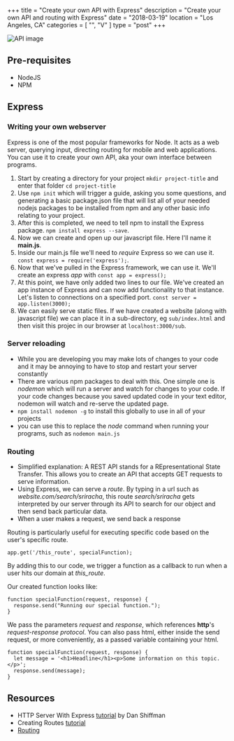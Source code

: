 +++
title = "Create your own API with Express"
description = "Create your own API and routing with Express"
date = "2018-03-19"
location = "Los Angeles, CA"
categories = [
  "",
  "V"
]
type = "post"
+++

![API image](/images/api.jpg)

## Pre-requisites
* NodeJS
* NPM

## Express

### Writing your own webserver

Express is one of the most popular frameworks for Node. It acts as a web server, querying input, directing routing for mobile and web applications. You can use it to create your own API, aka your own interface between programs.

1. Start by creating a directory for your project ```mkdir project-title``` and enter that folder ```cd project-title```
2. Use ```npm init``` which will trigger a guide, asking you some questions, and generating a basic package.json file that will list all of your needed nodejs packages to be installed from npm and any other basic info relating to your project.
3. After this is completed, we need to tell npm to install the Express package. ```npm install express --save```.
4. Now we can create and open up our javascript file. Here I'll name it **main.js**.
5. Inside our main.js file we'll need to *require* Express so we can use it. ```const express = require('express');```.
6. Now that we've pulled in the Express framework, we can use it. We'll create an express *app* with ```const app = express();```
7. At this point, we have only added two lines to our file. We've created an app instance of Express and can now add functionality to that instance. Let's listen to connections on a specified port. ```const server = app.listen(3000);```
8. We can easily serve static files. If we have created a website (along with javascript file) we can place it in a sub-directory, eg ```sub/index.html``` and then visit this projec in our browser at ```localhost:3000/sub```.

### Server reloading
* While you are developing you may make lots of changes to your code and it may be annoying to have to stop and restart your server constantly
* There are various npm packages to deal with this. One simple one is *nodemon* which will run a server and watch for changes to your code. If your code changes because you saved updated code in your text editor, nodemon will watch and re-serve the updated page.
* ```npm install nodemon -g``` to install this globally to use in all of your projects
* you can use this to replace the *node* command when running your programs, such as ```nodemon main.js```

### Routing

* Simplified explanation: A REST API stands for a REpresentational State Transfer. This allows you to create an API that accepts GET requests to serve information.
* Using Express, we can serve a *route*. By typing in a url such as *website.com/search/sriracha*, this route *search/sriracha* gets interpreted by our server through its API to search for our object and then send back particular data.
* When a user makes a request, we send back a response

Routing is particularly useful for executing specific code based on the user's specific route.

```
app.get('/this_route', specialFunction);
```

By adding this to our code, we trigger a function as a callback to run when a user hits our domain at *this_route*.

Our created function looks like:

```
function specialFunction(request, response) {
  response.send("Running our special function.");
}
```

We pass the parameters *request* and *response*, which references **http**'s *request-response protocol*. You can also pass html, either inside the send request, or more conveniently, as a passed variable containing your html.

```
function specialFunction(request, response) {
  let message = '<h1>Headline</h1><p>Some information on this topic.</p>';
  response.send(message);
}
```

## Resources
* HTTP Server With Express [tutorial](https://www.youtube.com/watch?v=6oiabY1xpBo&list=PLRqwX-V7Uu6Yyn-fBtGHfN0_xCtBwUkBp&index=2) by Dan Shiffman
* Creating Routes [tutorial](https://www.youtube.com/watch?v=e4qKBkwwkNg&index=3&list=PLRqwX-V7Uu6Yyn-fBtGHfN0_xCtBwUkBp)
* [Routing](https://expressjs.com/en/guide/routing.html)
